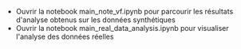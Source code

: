 - Ouvrir la notebook main_note_vf.ipynb pour parcourir les résultats d'analyse obtenus sur les données synthétiques
- Ouvrir la notebook main_real_data_analysis.ipynb pour visualiser l'analyse des données réelles
